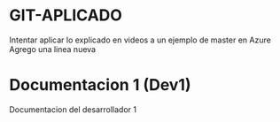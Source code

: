 # GIT-APLICADO
Intentar aplicar lo explicado en videos a un ejemplo de master en Azure
Agrego una linea nueva
# Documentacion 1 (Dev1)
Documentacion del desarrollador 1

